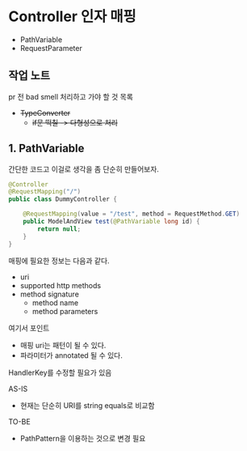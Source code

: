 # Controller 인자 매핑

- PathVariable
- RequestParameter

## 작업 노트

pr 전 bad smell 처리하고 가야 할 것 목록

- ~~TypeConverter~~
    - ~~if문 떡칠 -> 다형성으로 처리~~


## 1. PathVariable

간단한 코드고 이걸로 생각을 좀 단순히 만들어보자.    

```java
@Controller
@RequestMapping("/")
public class DummyController {

    @RequestMapping(value = "/test", method = RequestMethod.GET)
    public ModelAndView test(@PathVariable long id) {
        return null;
    }
}
```

매핑에 필요한 정보는 다음과 같다.  

- uri
- supported http methods
- method signature
    - method name
    - method parameters

여기서 포인트

- 매핑 uri는 패턴이 될 수 있다.  
- 파라미터가 annotated 될 수 있다.  

HandlerKey를 수정할 필요가 있음

AS-IS

* 현재는 단순히 URI를 string equals로 비교함

TO-BE

* PathPattern을 이용하는 것으로 변경 필요
